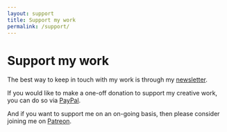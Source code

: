 ```yaml
---
layout: support
title: Support my work
permalink: /support/
---
```


# Support my work

The best way to keep in touch with my work is through my [newsletter](http://eepurl.com/cW77dT).

If you would like to make a one-off donation to support my creative work, you can do so via [PayPal](http://paypal.me/AdamWestbrookArt).

And if you want to support me on an on-going basis, then please consider joining me on [Patreon](http://patreon.com/AdamWestbrook).
